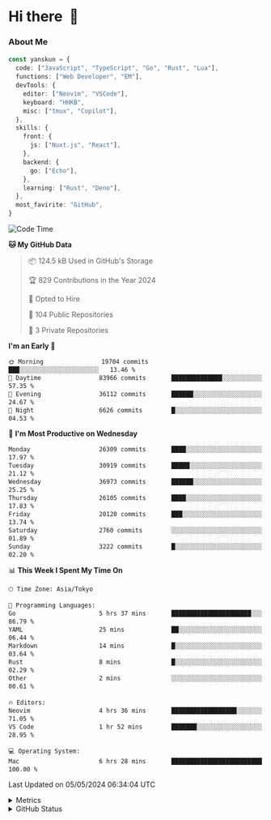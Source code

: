 # Hi there&nbsp; :wave:

### About Me

```ts
const yanskun = {
  code: ["JavaScript", "TypeScript", "Go", "Rust", "Lua"],
  functions: ["Web Developer", "EM"],
  devTools: {
    editor: ["Neovim", "VSCode"],
    keyboard: "HHKB",
    misc: ["tmux", "Copilot"],
  },
  skills: {
    front: {
      js: ["Nuxt.js", "React"],
    },
    backend: {
      go: ["Echo"],
    },
    learning: ["Rust", "Deno"],
  },
  most_favirite: "GitHub",
}
```

<!--START_SECTION:waka-->
![Code Time](http://img.shields.io/badge/Code%20Time-818%20hrs%2046%20mins-blue)

**🐱 My GitHub Data** 

> 📦 124.5 kB Used in GitHub's Storage 
 > 
> 🏆 829 Contributions in the Year 2024
 > 
> 💼 Opted to Hire
 > 
> 📜 104 Public Repositories 
 > 
> 🔑 3 Private Repositories 
 > 
**I'm an Early 🐤** 

```text
🌞 Morning                19704 commits       ███░░░░░░░░░░░░░░░░░░░░░░   13.46 % 
🌆 Daytime                83966 commits       ██████████████░░░░░░░░░░░   57.35 % 
🌃 Evening                36112 commits       ██████░░░░░░░░░░░░░░░░░░░   24.67 % 
🌙 Night                  6626 commits        █░░░░░░░░░░░░░░░░░░░░░░░░   04.53 % 
```
📅 **I'm Most Productive on Wednesday** 

```text
Monday                   26309 commits       ████░░░░░░░░░░░░░░░░░░░░░   17.97 % 
Tuesday                  30919 commits       █████░░░░░░░░░░░░░░░░░░░░   21.12 % 
Wednesday                36973 commits       ██████░░░░░░░░░░░░░░░░░░░   25.25 % 
Thursday                 26105 commits       ████░░░░░░░░░░░░░░░░░░░░░   17.83 % 
Friday                   20120 commits       ███░░░░░░░░░░░░░░░░░░░░░░   13.74 % 
Saturday                 2760 commits        ░░░░░░░░░░░░░░░░░░░░░░░░░   01.89 % 
Sunday                   3222 commits        █░░░░░░░░░░░░░░░░░░░░░░░░   02.20 % 
```


📊 **This Week I Spent My Time On** 

```text
🕑︎ Time Zone: Asia/Tokyo

💬 Programming Languages: 
Go                       5 hrs 37 mins       ██████████████████████░░░   86.79 % 
YAML                     25 mins             ██░░░░░░░░░░░░░░░░░░░░░░░   06.44 % 
Markdown                 14 mins             █░░░░░░░░░░░░░░░░░░░░░░░░   03.64 % 
Rust                     8 mins              █░░░░░░░░░░░░░░░░░░░░░░░░   02.29 % 
Other                    2 mins              ░░░░░░░░░░░░░░░░░░░░░░░░░   00.61 % 

🔥 Editors: 
Neovim                   4 hrs 36 mins       ██████████████████░░░░░░░   71.05 % 
VS Code                  1 hr 52 mins        ███████░░░░░░░░░░░░░░░░░░   28.95 % 

💻 Operating System: 
Mac                      6 hrs 28 mins       █████████████████████████   100.00 % 
```


 Last Updated on 05/05/2024 06:34:04 UTC
<!--END_SECTION:waka-->

<details>
  <summary>Metrics</summary>
  <img src="https://github.com/yanskun/yanskun/blob/main/github-metrics.svg" alt="Metrics">
</details>

<details>
  <summary>GitHub Status</summary>
  <picture>
    <source media="(prefers-color-scheme: dark)" srcset="https://raw.githubusercontent.com/yanskun/yanskun/master/profile-summary-card-output/nord_dark/0-profile-details.svg">
   <img src="https://raw.githubusercontent.com/yanskun/yanskun/master/profile-summary-card-output/default/0-profile-details.svg">
  </picture>
  <br>
  <picture>
    <source media="(prefers-color-scheme: dark)" srcset="https://raw.githubusercontent.com/yanskun/yanskun/master/profile-summary-card-output/nord_dark/1-repos-per-language.svg">
   <img src="https://raw.githubusercontent.com/yanskun/yanskun/master/profile-summary-card-output/default/1-repos-per-language.svg">
  </picture>
  <picture>
    <source media="(prefers-color-scheme: dark)" srcset="https://raw.githubusercontent.com/yanskun/yanskun/master/profile-summary-card-output/nord_dark/2-most-commit-language.svg">
   <img src="https://raw.githubusercontent.com/yanskun/yanskun/master/profile-summary-card-output/default/2-most-commit-language.svg">
  </picture>
  <br>
  <picture>
    <source media="(prefers-color-scheme: dark)" srcset="https://raw.githubusercontent.com/yanskun/yanskun/master/profile-summary-card-output/nord_dark/3-stats.svg">
   <img src="https://raw.githubusercontent.com/yanskun/yanskun/master/profile-summary-card-output/default/3-stats.svg">
  </picture>
  <picture>
    <source media="(prefers-color-scheme: dark)" srcset="https://raw.githubusercontent.com/yanskun/yanskun/master/profile-summary-card-output/nord_dark/4-productive-time.svg">
   <img src="https://raw.githubusercontent.com/yanskun/yanskun/master/profile-summary-card-output/default/4-productive-time.svg">
  </picture>
</details>
